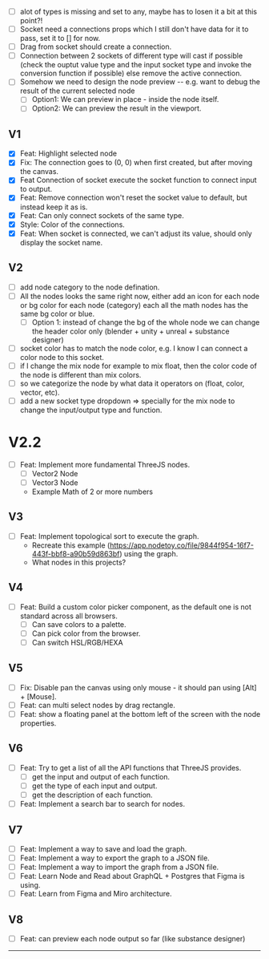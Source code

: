 - [ ] alot of types is missing and set to any, maybe has to losen it a bit at this point?!
- [ ] Socket need a connections props which I still don't have data for it to pass, set it to [] for now.
- [ ] Drag from socket should create a connection.
- [ ] Connection between 2 sockets of different type will cast if possible (check the ouptut value type and the input
  socket type and invoke the conversion function if possible) else remove the active connection.
- [ ] Somehow we need to design the node preview -- e.g. want to debug the result of the current selected node
    - [ ] Option1: We can preview in place - inside the node itself.
    - [ ] Option2: We can preview the result in the viewport.

## V1

- [x] Feat: Highlight selected node
- [x] Fix: The connection goes to (0, 0) when first created, but after moving the canvas.
- [x] Feat Connection of socket execute the socket function to connect input to output.
- [x] Feat: Remove connection won't reset the socket value to default, but instead keep it as is.
- [x] Feat: Can only connect sockets of the same type.
- [x] Style: Color of the connections.
- [x] Feat: When socket is connected, we can't adjust its value, should only display the socket name.

## V2

- [ ] add node category to the node defination.
- [ ] All the nodes looks the same right now, either add an icon for each node or bg color for each node (category) each
  all the math nodes has the same bg color or blue.
    - [ ] Option 1: instead of change the bg of the whole node we can change the header color only (blender + unity +
      unreal + substance designer)
- [ ] socket color has to match the node color, e.g. I know I can connect a color node to this socket.
- [ ] if I change the mix node for example to mix float, then the color code of the node is different than mix colors.
- [ ] so we categorize the node by what data it operators on (float, color, vector, etc).
- [ ] add a new socket type dropdown => specially for the mix node to change the input/output type and function.

# V2.2

- [ ] Feat: Implement more fundamental ThreeJS nodes.
    - [ ] Vector2 Node
    - [ ] Vector3 Node
    - Example Math of 2 or more numbers

## V3

- [ ] Feat: Implement topological sort to execute the graph.
    - Recreate this example (https://app.nodetoy.co/file/9844f954-16f7-443f-bbf8-a90b59d863bf) using the graph.
    - What nodes in this projects?

## V4

- [ ] Feat: Build a custom color picker component, as the default one is not standard across all browsers.
    - [ ] Can save colors to a palette.
    - [ ] Can pick color from the browser.
    - [ ] Can switch HSL/RGB/HEXA

## V5

- [ ] Fix: Disable pan the canvas using only mouse - it should pan using [Alt] + [Mouse].
- [ ] Feat: can multi select nodes by drag rectangle.
- [ ] Feat: show a floating panel at the bottom left of the screen with the node properties.

## V6

- [ ] Feat: Try to get a list of all the API functions that ThreeJS provides.
    - [ ] get the input and output of each function.
    - [ ] get the type of each input and output.
    - [ ] get the description of each function.
- [ ] Feat: Implement a search bar to search for nodes.

## V7

- [ ] Feat: Implement a way to save and load the graph.
- [ ] Feat: Implement a way to export the graph to a JSON file.
- [ ] Feat: Implement a way to import the graph from a JSON file.
- [ ] Feat: Learn Node and Read about GraphQL + Postgres that Figma is using.
- [ ] Feat: Learn from Figma and Miro architecture.

## V8

- [ ] Feat: can preview each node output so far (like substance designer)

---
